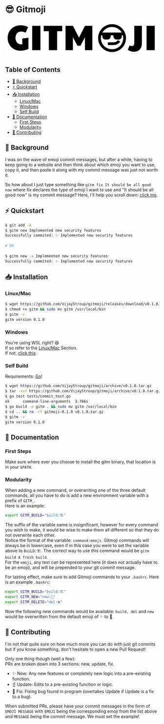 # 😎 Gitmoji

<p align="center">
  <img src="gitmoji_logo.png" alt="Gitmoji">
</p>

## Table of Contents
- [💭 Background](##💭-Background)
- [⚡ Quickstart](##⚡-Quickstart)
- [📥 Installation](##📥-Installation)
  * [Linux/Mac](###Linux/Mac)
  * [Windows](###Windows)
  * [Self Build](###Self-Build)
- [📄 Documentation](##📄-Documentation)
  * [First Steps](###First-Steps)
  * [Modularity](###Modularity)
- [🙌 Contributing](##🙌-Contributing)

## 💭 Background
I was on the wave of emoji commit messages, but after a while, having to keep going to
a website and then think about which emoji you want to use, copy it, and then paste it
along with my commit message was just not worth it.  

So how about I just type something like `gitm fix It should be all good now` where fix
declares the type of emoji I want to use and "It should be all good now" is my commit
message? Here, I'll help you scroll down: [click me](##⚡-Quickstart).

## ⚡ Quickstart
```bash
$ git add -A
$ gitm new Implemented new security features
Successfully commited: ✨ Implemented new security features

# OR

$ gitm new -a Implemented new security features
Successfully commited: ✨ Implemented new security features
```

## 📥 Installation
### Linux/Mac
```bash
$ wget https://github.com/VijayStroup/gitmoji/releases/download/v0.1.0/gitm
$ chmod +x gitm && sudo mv gitm /usr/local/bin
$ gitm -v
gitm version 0.1.0
```

### Windows
You're using WSL right? 😅  
If so refer to the [Linux/Mac](###Linux/Mac) Section.  
If not, [click this](https://docs.microsoft.com/en-us/windows/wsl/install-win10).

### Self Build
Requirements: [Go](https://golang.org/)!
```bash
$ wget https://github.com/VijayStroup/gitmoji/archive/v0.1.0.tar.gz
$ tar -xvf https://github.com/VijayStroup/gitmoji/archive/v0.1.0.tar.gz && cd gitmoji-0.1.0
$ go test tests/commit_test.go
ok      command-line-arguments  3.766s
$ go build -o gitm . && sudo mv gitm /usr/local/bin
$ cd .. && rm -rf gitmoji-0.1.0 v0.1.0.tar.gz
$ gitm -v
gitm version 0.1.0
```

## 📄 Documentation
### First Steps
Make sure where ever you choose to install the gitm binary, that location is in
your `$PATH`.  

### Modularity
When adding a new command, or overwriting one of the three default commands, all
you have to do is add a new environment variable with a prefix of `GITM_`.  
Here is an example:
```bash
export GITM_BUILD="build:🏗️"
```
The suffix of the variable name is insignificant, however for every command you
wish to make, it would be wise to make them all different so that they do not
overwrite each other.  
Notice the format of the variable: `command:emoji`. Gitmoji commands will always
be in lowercase, even if in this case you were to set the variable above to
`BuiLD:🏗️`. The correct way to use this command would be `gitm build A fresh build`.  
For the `emoji`, any text can be represented here (it does not actually have to
be an emoji), and will be prepended to your git commit message.  

For lasting effect, make sure to add Gitmoji commands to your `.bashrc`.
Here is an example `.bashrc`:
```bash
export GITM_BUILD="build:🏗️"
export GITM_NEW="new:🌟"
export GITM_DELETE="del:❌"
```
Now the following new commands would be available: `build, del` and `new` would
be overwritten from the default emoji of ✨ to 🌟.


## 🙌 Contributing
I'm not that quite sure on how much more you can do with just git commits but if
you know something, don't hesitate to open a new Pull Request!  

Only one thing though (well a few):  
PRs are broken down into 3 sections: new, update, fix.  
- ✨ New: Any new features or completely new logic into a pre-existing function.
- ☝️ Update: Edits to a pre-existing function or logic.
- 🔧 Fix: Fixing bug found in program (overtakes Update if Update is a fix to a bug).

When submitted PRs, please have your commit messages in the form of `EMOJI MESSAGE`
with `EMOJI` being the corresponding emoji from the list above and `MESSAGE` being
the commit message. We must set the example!
